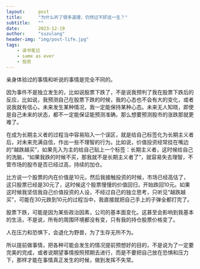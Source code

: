 ```yaml
---
layout:     post
title:      "为什么听了很多道理，仍然过不好这一生？"
subtitle:   ""
date:       2023-12-19
author:     "suzulang"
header-img: "img/post-life.jpg"
tags:
    - 读书笔记
    - same as ever
    - 投资
---
```


亲身体验过的事情和听说的事情是完全不同的。

因为事件不是独立发生的，比如说股票下跌了，不是说我预判了我在股票下跌后的反应，比如说，我预测自己在股票下跌的时候，我的心态也不会有大的变化，或者说我就有信心，未来发生某种情况，我一定能保持某种心态。未来无人知晓，即使是自己未来的状态，都不一定能保证能预测准确，那么想要预测股市的涨跌那就更难了。

在成为长期主义者的过程当中容易陷入一个误区，就是给自己标签化为长期主义者后，对未来充满自信，作出一些不理智的行为。比如说，价值投资经常挂在嘴边的“越跌越买”，如果先入为主的给自己贴上一个标签：长期主义者，这时候给自己的洗脑，“如果我跌的时候不买，那我就不是长期主义者了”，就容易失去理智，不管市场的股市是否已经过高，持续的加仓。

比方说一个股票的内在价值是10元，然后我接触投资的时候，市场已经高估了，这只股票已经是30元了，这时候这个股票慢慢的价值回归，开始跌回10元。如果这时候我坚信我自己价值投资的人设，不经过自己的独立思考，只听见“越跌越买”，可能在30元跌到10元的过程当中，我直接就把自己手上的子弹全都打完了。

股票下跌，可能是因为某些政治因素，公司的基本面变化。这甚至会影响到我基本的生活，不是说，所有的周围环境都没有变，只有我的持仓股票价格变了。

人在压力和恐惧下，会退化为野兽，为了生存无所不为。

所以提前做事情，把各种可能会发生的情况提前预想好的目的，不是说为了一定要完美的完成，或者说期望事情按照预期去进行，而是不要把自己放在恐惧和压力下，那样才能在事情真正发生的时候，做到发挥不失常。